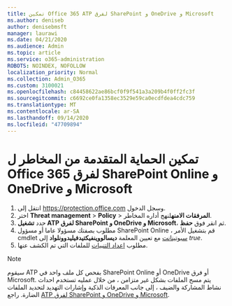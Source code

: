 ```yaml
---
title: تمكين Office 365 ATP لفرق SharePoint و OneDrive و Microsoft
ms.author: deniseb
author: denisebmsft
manager: laurawi
ms.date: 04/21/2020
ms.audience: Admin
ms.topic: article
ms.service: o365-administration
ROBOTS: NOINDEX, NOFOLLOW
localization_priority: Normal
ms.collection: Admin_O365
ms.custom: 3100021
ms.openlocfilehash: c84458622ae86bcf0f9f541a3a209b4f0ff2fc3f
ms.sourcegitcommit: c6692ce0fa1358ec3529e59ca0ecdfdea4cdc759
ms.translationtype: MT
ms.contentlocale: ar-SA
ms.lasthandoff: 09/14/2020
ms.locfileid: "47709894"
---
```

# <a name="enable-office-365-advanced-threat-protection-for-sharepoint-online-onedrive-and-microsoft-teams"></a>تمكين الحماية المتقدمة من المخاطر ل Office 365 لفرق SharePoint Online و OneDrive و Microsoft

1. انتقل إلى https://protection.office.com وسجل الدخول.
2. اختر **Threat management**  >  **Policy**  >  **المرفقات الامنه**لنهج أداره المخاطر.
3. حدد **تشغيل ATP لفرق SharePoint و OneDrive و Microsoft**، ثم انقر فوق **حفظ**.
4. مطلوب بصفتك مسؤولا عاما أو مسؤول SharePoint Online ، قم بتشغيل الأمر cmdlet [سبوتينانت](https://docs.microsoft.com/powershell/module/sharepoint-online/Set-SPOTenant?view=sharepoint-ps) مع تعيين المعلمة **ديسالووينفيكتيدفيليدوونلواد** إلى *true*.
5. مطلوب [اعداد التنبيات](https://docs.microsoft.com/microsoft-365/security/office-365-security/turn-on-atp-for-spo-odb-and-teams#set-up-alerts-for-detected-files) للملفات التي تم الكشف عنها.

> [!NOTE]
> سيقوم ATP بفحص كل ملف واحد في SharePoint Online أو OneDrive أو فرق Microsoft. يتم مسح الملفات بشكل غير متزامن ، من خلال عمليه تستخدم احداث نشاط المشاركة والضيف ، إلى جانب المعرفات الذكية وإشارات التهديد لتحديد الملفات الضارة. راجع [ATP لفرق SharePoint و OneDrive و Microsoft](https://docs.microsoft.com/microsoft-365/security/office-365-security/atp-for-spo-odb-and-teams).